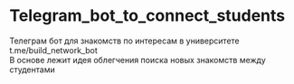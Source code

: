 # Telegram_bot_to_connect_students

Телеграм бот для знакомств по интересам в университете t.me/build_network_bot\
В основе лежит идея облегчения поиска новых знакомств между студентами
